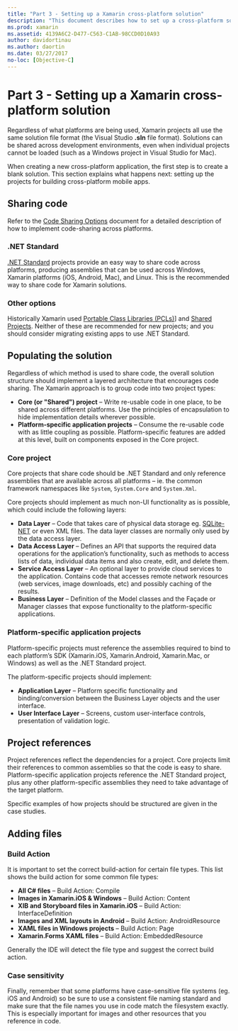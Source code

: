 ```yaml
---
title: "Part 3 - Setting up a Xamarin cross-platform solution"
description: "This document describes how to set up a cross-platform solution in Xamarin. It discusses various code sharing strategies such as shared projects and .NET Standard."
ms.prod: xamarin
ms.assetid: 4139A6C2-D477-C563-C1AB-98CCD0D10A93
author: davidortinau
ms.author: daortin
ms.date: 03/27/2017
no-loc: [Objective-C]
---
```


# Part 3 - Setting up a Xamarin cross-platform solution

Regardless of what platforms are being used, Xamarin projects all use the
same solution file format (the Visual Studio **.sln** file format). Solutions
can be shared across development environments, even when individual projects
cannot be loaded (such as a Windows project in Visual Studio for Mac).

When creating a new cross-platform application, the first step is to create a
blank solution. This section explains what happens next: setting up the projects for
building cross-platform mobile apps.

## Sharing code

Refer to the [Code Sharing Options](~/cross-platform/app-fundamentals/code-sharing.md) document for a detailed description of how to implement code-sharing across platforms.

### .NET Standard

[.NET Standard](~/cross-platform/app-fundamentals/net-standard.md)
projects provide an easy way to share code across platforms, producing assemblies
that can be used across Windows, Xamarin platforms (iOS, Android, Mac), and Linux.
This is the recommended way to share code for Xamarin solutions.

### Other options

Historically Xamarin used [Portable Class Libraries (PCLs)](~/cross-platform/app-fundamentals/pcl.md)] and 
[Shared Projects](~/cross-platform/app-fundamentals/shared-projects.md). Neither of these are recommended for 
new projects; and you should consider migrating existing apps to use .NET Standard.

## Populating the solution

Regardless of which method is used to share code, the overall solution
structure should implement a layered architecture that encourages code sharing.
The Xamarin approach is to group code into two project types:

- **Core (or "Shared") project** – Write re-usable code in one place, to be shared across different platforms. Use the principles of encapsulation to hide implementation details wherever possible.
- **Platform-specific application projects** – Consume the re-usable code with as little coupling as possible. Platform-specific features are added at this level, built on components exposed in the Core project.

### Core project

Core projects that share code should be .NET Standard and only reference assemblies that are available
across all platforms – ie. the common framework namespaces like `System`, `System.Core` and `System.Xml`.

Core projects should implement as much non-UI functionality as is possible,
which could include the following layers:

- **Data Layer** – Code that takes care of physical data storage eg. [SQLite-NET](https://www.nuget.org/packages/sqlite-net-pcl/) or even XML files. The data layer classes are normally only used by the data access layer.
- **Data Access Layer** – Defines an API that supports the required data operations for the application’s functionality, such as methods to access lists of data, individual data items and also create, edit, and delete them.
- **Service Access Layer** – An optional layer to provide cloud services to the application. Contains code that accesses remote network resources (web services, image downloads, etc) and possibly caching of the results.
- **Business Layer** – Definition of the Model classes and the Façade or Manager classes that expose functionality to the platform-specific applications.

### Platform-specific application projects

Platform-specific projects must reference the assemblies required to bind to
each platform’s SDK (Xamarin.iOS, Xamarin.Android, Xamarin.Mac, or Windows) as well as
the .NET Standard project.

The platform-specific projects should implement:

- **Application Layer** – Platform specific functionality and binding/conversion between the Business Layer objects and the user interface.
- **User Interface Layer** – Screens, custom user-interface controls, presentation of validation logic.

## Project references

Project references reflect the dependencies for a project. Core projects
limit their references to common assemblies so that the code is easy to share.
Platform-specific application projects reference the .NET Standard project, plus any other
platform-specific assemblies they need to take advantage of the target
platform.

Specific examples of how projects should be structured are given in the case
studies.

## Adding files

### Build Action

It is important to set the correct build-action for certain file types. This
list shows the build action for some common file types:

- **All C# files** – Build Action: Compile
- **Images in Xamarin.iOS & Windows** – Build Action: Content
- **XIB and Storyboard files in Xamarin.iOS** – Build Action: InterfaceDefinition
- **Images and XML layouts in Android** – Build Action: AndroidResource
- **XAML files in Windows projects** – Build Action: Page
- **Xamarin.Forms XAML files** – Build Action: EmbeddedResource

Generally the IDE will detect the file type and suggest the correct build
action.

### Case sensitivity

Finally, remember that some platforms have case-sensitive file systems (eg.
iOS and Android) so be sure to use a consistent file naming standard and make
sure that the file names you use in code match the filesystem exactly. This is
especially important for images and other resources that you reference in code.
